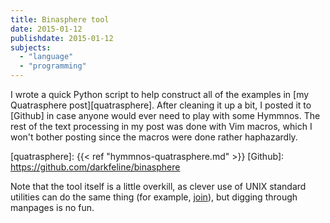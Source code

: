 ```yaml
---
title: Binasphere tool
date: 2015-01-12
publishdate: 2015-01-12
subjects:
  - "language"
  - "programming"
---
```


I wrote a quick Python script to help construct all of the examples in
[my Quatrasphere post][quatrasphere].  After cleaning it up a bit, I posted it
to [Github] in case anyone would ever need to play with some Hymmnos.  The rest
of the text processing in my post was done with Vim macros, which I won't
bother posting since the macros were done rather haphazardly.

[quatrasphere]: {{< ref "hymmnos-quatrasphere.md" >}}
[Github]: https://github.com/darkfeline/binasphere

Note that the tool itself is a little overkill, as clever use of UNIX standard
utilities can do the same thing (for example, [join]), but digging through
manpages is no fun.

[join]: http://en.wikipedia.org/wiki/Join_(Unix)
